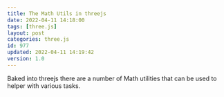 ```yaml
---
title: The Math Utils in threejs
date: 2022-04-11 14:18:00
tags: [three.js]
layout: post
categories: three.js
id: 977
updated: 2022-04-11 14:19:42
version: 1.0
---
```


Baked into threejs there are a number of Math utilities that can be  used to helper with various tasks.

<!-- more -->
